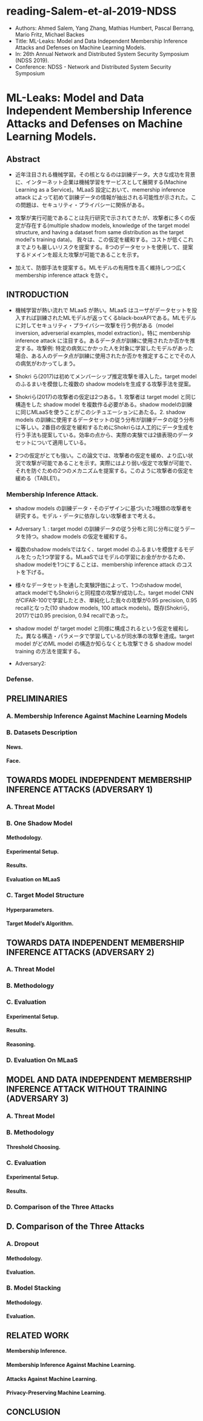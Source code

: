 # reading-Salem-et-al-2019-NDSS

- Authors: Ahmed Salem, Yang Zhang, Mathias Humbert, Pascal Berrang, Mario Fritz, Michael Backes
- Title: ML-Leaks: Model and Data Independent Membership Inference Attacks and Defenses on Machine Learning Models.
- In: 26th Annual Network and Distributed System Security Symposium (NDSS 2019).
- Conference: NDSS - Network and Distributed System Security Symposium

# ML-Leaks: Model and Data Independent Membership Inference Attacks and Defenses on Machine Learning Models.

## Abstract

- 近年注目される機械学習。その核となるのは訓練データ。大きな成功を背景に、インターネット企業は機械学習をサービスとして展開する(Machine Learning as a Service)。MLaaS 設定において、memership inference attack によって初めて訓練データの情報が抽出される可能性が示された。この問題は、セキュリティ・プライバシーに関係がある。

- 攻撃が実行可能であることは先行研究で示されてきたが、攻撃者に多くの仮定が存在する(multiple shadow models, knowledge of the target model structure, and having a dataset from same distribution as the target model's training data)。 我々は、この仮定を緩和する。コストが低くこれまでよりも厳しいリスクを提案する。8つのデータセットを使用して、提案するドメインを超えた攻撃が可能であることを示す。

- 加えて、防御手法を提案する。MLモデルの有用性を高く維持しつつ広く membership inference attack を防ぐ。

## INTRODUCTION

- 機械学習が熱い流れで MLaaS が熱い。MLaaS はユーザがデータセットを投入すれば訓練されたMLモデルが返ってくるblack-boxAPIである。MLモデルに対してセキュリティ・プライバシー攻撃を行う例がある（model inversion, adverserial examples, model extraction）。特に membership inference attack に注目する。あるデータ点が訓練に使用されたか否かを推定する。攻撃例: 特定の病気にかかった人を対象に学習したモデルがあった場合、ある人のデータ点が訓練に使用されたか否かを推定することでその人の病気がわかってしまう。

- Shokri ら(2017)は初めてメンバーシップ推定攻撃を導入した。target modelのふるまいを模倣した複数の shadow modelsを生成する攻撃手法を提案。

- Shokriら(2017)の攻撃者の仮定は2つある。1. 攻撃者は target model と同じ構造をした shadow model を複数作る必要がある。shadow modelの訓練に同じMLaaSを使うことがこのシチュエーションにあたる。2. shadow models の訓練に使用するデータセットの従う分布が訓練データの従う分布に等しい。2番目の仮定を緩和するためにShokriらは人工的にデータ生成を行う手法も提案している。効率の点から、実際の実験では2値表現のデータセットについて適用している。

- 2つの仮定がとても強い。この論文では、攻撃者の仮定を緩め、より広い状況で攻撃が可能であることを示す。実際にはより弱い仮定で攻撃が可能で、それを防ぐための2つのメカニズムを提案する。このように攻撃者の仮定を緩める（TABLE1）。

### Membership Inference Attack.

- shadow models の訓練データ・そのデザインに基づいた3種類の攻撃者を研究する。モデル・データに依存しない攻撃者まで考える。

- Adversary 1. : target model の訓練データの従う分布と同じ分布に従うデータを持つ。shadow models の仮定を緩和する。

- 複数のshadow modelsではなく、target model のふるまいを模倣するモデルをたった1つ学習する。MLaaSではモデルの学習にお金がかかるため、shadow modelを1つにすることは、membership inference attack のコストを下げる。

- 様々なデータセットを通した実験評価によって、1つのshadow model, attack modelでもShokriらと同程度の攻撃が成功した。target model CNNがCIFAR-100で学習したとき、単純化した我々の攻撃が0.95 precision, 0.95 recallとなった(10 shadow models, 100 attack models)。既存(Shokriら, 2017)では0.95 precision, 0.94 recallであった。

- shadow model が target model と同様に構成されるという仮定を緩和した。異なる構造・パラメータで学習しているが同水準の攻撃を達成。target model がどのML model の構造か知らなくとも攻撃できる shadow model training の方法を提案する。

- Adversary2: 

### Defense.

## PRELIMINARIES

### A. Membership Inference Against Machine Learning Models

### B. Datasets Description

#### News.

#### Face.

## TOWARDS MODEL INDEPENDENT MEMBERSHIP INFERENCE ATTACKS (ADVERSARY 1)

### A. Threat Model

### B. One Shadow Model

#### Methodology.

#### Experimental Setup.

#### Results.

#### Evaluation on MLaaS

### C. Target Model Structure

#### Hyperparameters.

#### Target Model’s Algorithm.

## TOWARDS DATA INDEPENDENT MEMBERSHIP INFERENCE ATTACKS (ADVERSARY 2)

### A. Threat Model

### B. Methodology

### C. Evaluation

#### Experimental Setup.

#### Results.

#### Reasoning.

### D. Evaluation On MLaaS

## MODEL AND DATA INDEPENDENT MEMBERSHIP INFERENCE ATTACK WITHOUT TRAINING (ADVERSARY 3)

### A. Threat Model

### B. Methodology

#### Threshold Choosing.

### C. Evaluation

#### Experimental Setup.

#### Results.

### D. Comparison of the Three Attacks

## D. Comparison of the Three Attacks

### A. Dropout

#### Methodology.

#### Evaluation.

### B. Model Stacking

#### Methodology.

#### Evaluation.

## RELATED WORK

#### Membership Inference. 

#### Membership Inference Against Machine Learning.

#### Attacks Against Machine Learning.

#### Privacy-Preserving Machine Learning. 

## CONCLUSION
